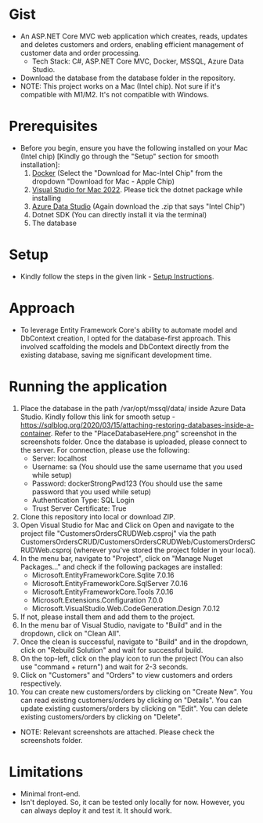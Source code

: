 # Gist
+ An ASP.NET Core MVC web application which creates, reads, updates and deletes customers and orders, enabling efficient management of customer data and order processing.
  + Tech Stack: C#, ASP.NET Core MVC, Docker, MSSQL, Azure Data Studio.
+ Download the database from the database folder in the repository. 
+ NOTE: This project works on a Mac (Intel chip). Not sure if it's compatible with M1/M2. It's not compatible with Windows.

# Prerequisites
+ Before you begin, ensure you have the following installed on your Mac (Intel chip) [Kindly go through the "Setup" section for smooth installation]:
  1. [Docker](https://www.docker.com/products/docker-desktop/) (Select the "Download for Mac-Intel Chip" from the dropdown "Download for Mac - Apple Chip)
  2. [Visual Studio for Mac 2022](https://visualstudio.microsoft.com/vs/mac/). Please tick the dotnet package while installing
  3. [Azure Data Studio](https://learn.microsoft.com/en-us/azure-data-studio/download-azure-data-studio?tabs=macOS-install%2Cwin-user-install%2Credhat-install%2Cwindows-uninstall%2Credhat-uninstall#download-azure-data-studio) (Again download the .zip that says "Intel Chip")
  4. Dotnet SDK (You can directly install it via the terminal)
  5. The database
 
# Setup
+ Kindly follow the steps in the given link - [Setup Instructions](https://builtin.com/software-engineering-perspectives/sql-server-management-studio-mac).

# Approach
+ To leverage Entity Framework Core's ability to automate model and DbContext creation, I opted for the database-first approach. This involved scaffolding the models and DbContext directly from the existing database, saving me significant development time.

# Running the application
1. Place the database in the path /var/opt/mssql/data/ inside Azure Data Studio. Kindly follow this link for smooth setup - https://sqlblog.org/2020/03/15/attaching-restoring-databases-inside-a-container. Refer to the "PlaceDatabaseHere.png" screenshot in the screenshots folder. Once the database is uploaded, please connect to the server. For connection, please use the following:
    + Server: localhost
    + Username: sa (You should use the same username that you used while setup)
    + Password: dockerStrongPwd123 (You should use the same password that you used while setup)
    + Authentication Type: SQL Login
    + Trust Server Certificate: True
 2. Clone this repository into local or download ZIP.
 3. Open Visual Studio for Mac and Click on Open and navigate to the project file "CustomersOrdersCRUDWeb.csproj" via the path CustomersOrdersCRUD/CustomersOrdersCRUDWeb/CustomersOrdersCRUDWeb.csproj (wherever you've stored the project folder in your local).
 4. In the menu bar, navigate to "Project", click on "Manage Nuget Packages..." and check if the following packages are installed:
    + Microsoft.EntityFrameworkCore.Sqlite 7.0.16
    + Microsoft.EntityFrameworkCore.SqlServer 7.0.16 
    + Microsoft.EntityFrameworkCore.Tools 7.0.16
    + Microsoft.Extensions.Configuration 7.0.0
    + Microsoft.VisualStudio.Web.CodeGeneration.Design 7.0.12
  5. If not, please install them and add them to the project.
  6. In the menu bar of Visual Studio, navigate to "Build" and in the dropdown, click on "Clean All".
  7. Once the clean is successful, navigate to "Build" and in the dropdown, click on "Rebuild Solution" and wait for successful build.
  8. On the top-left, click on the play icon to run the project (You can also use "command + return") and wait for 2-3 seconds.
  9. Click on "Customers" and "Orders" to view customers and orders respectively.
  10. You can create new customers/orders by clicking on "Create New". You can read existing customers/orders by clicking on "Details". You can update existing customers/orders by clicking on "Edit". You can delete existing customers/orders by clicking on "Delete".
+ NOTE: Relevant screenshots are attached. Please check the screenshots folder.

# Limitations
+ Minimal front-end.
+ Isn't deployed. So, it can be tested only locally for now. However, you can always deploy it and test it. It should work.
